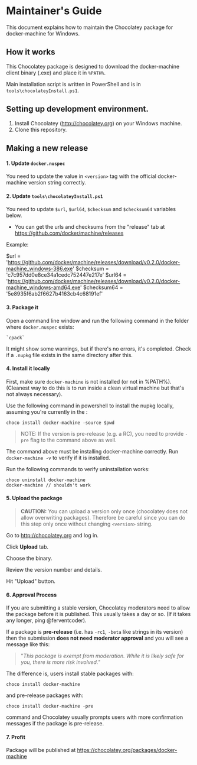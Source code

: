 # Maintainer's Guide

This document explains how to maintain the Chocolatey package
for docker-machine for Windows.

## How it works

This Chocolatey package is designed to download the docker-machine
client binary (.exe) and place it in `%PATH%`.

Main installation script is written in PowerShell and is in
`tools\chocolateyInstall.ps1`.

## Setting up development environment.

1. Install Chocolatey (http://chocolatey.org) on your
   Windows machine.
3. Clone this repository.

## Making a new release

#### 1. Update `docker.nuspec`

You need to update the value in `<version>` tag with
the official docker-machine version string correctly.

#### 2. Update `tools\chocolateyInstall.ps1`

You need to update `$url`, `$url64`, `$checksum` and `$checksum64`
variables below.

* You can get the urls and checksums from the "release" tab at
  https://github.com/docker/machine/releases

Example:

$url            = 'https://github.com/docker/machine/releases/download/v0.2.0/docker-machine_windows-386.exe'
$checksum       = 'c7c957dd0e8ce34a1cedc752447e217e'
$url64          = 'https://github.com/docker/machine/releases/download/v0.2.0/docker-machine_windows-amd64.exe'
$checksum64     = '5e8935f6ab2f6627b4163cb4c68191ef'

#### 3. Package it

Open a command line window and run the following command in the folder
where `docker.nuspec` exists:

    `cpack`

It might show some warnings, but if there's no errors, it's completed.
Check if a `.nupkg` file exists in the same directory after this.

#### 4. Install it locally

First, make sure `docker-machine` is not installed (or not in %PATH%). (Cleanest
way to do this is to run inside a clean virtual machine but that's not
always necessary).

Use the following command in powershell to install the nupkg locally, assuming
you're currently in the :

    choco install docker-machine -source $pwd

> NOTE: If the version is pre-release (e.g. a RC), you need to provide
> `-pre` flag to the command above as well.

The command above must be installing docker-machine correctly. Run `docker-machine -v`
to verify if it is installed.

Run the following commands to verify uninstallation works:

    choco uninstall docker-machine
    docker-machine // shouldn't work

#### 5. Upload the package

> **CAUTION:** You can upload a version only once (chocolatey does not
> allow overwriting packages). Therefore be careful since you can do
> this step only once without changing `<version>` string.

Go to http://chocolatey.org and log in.

Click **Upload** tab.

Choose the binary.

Review the version number and details.

Hit "Upload" button.

#### 6. Approval Process

If you are submitting a stable version, Chocolatey moderators need to
allow the package before it is published. This usually takes a day or
so. (If it takes any longer, ping @ferventcoder).

If a package is **pre-release** (i.e. has `-rc1`, `-beta` like strings
in its version) then the submission **does not need moderator approval**
and you will see a message like this:

> "*This package is exempt from moderation. While it is likely safe for you,
> there is more risk involved.*"

The difference is, users install stable packages with:

    choco install docker-machine

and pre-release packages with:

    choco install docker-machine -pre

command and Chocolatey usually prompts users with more confirmation
messages if the package is pre-release.

#### 7. Profit

Package will be published at https://chocolatey.org/packages/docker-machine
